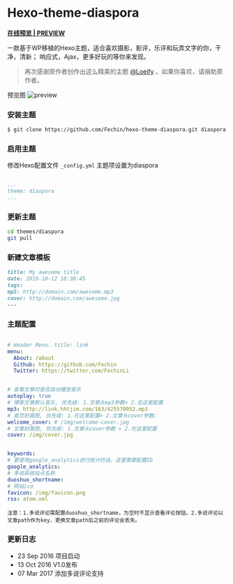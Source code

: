 # Hexo-theme-diaspora


**[在线预览 | PREVIEW ](http://fech.in)**

一款基于WP移植的Hexo主题，适合喜欢摄影，影评，乐评和玩弄文字的你，干净，清新； 响应式，Ajax，更多好玩的等你来发现。 

> 再次感谢原作者创作出这么精美的主题 [@Loeify](https://github.com/LoeiFy/Diaspora) 。如果你喜欢，请捐助原作者。

预览图
![preview](http://odwjyz4z6.bkt.clouddn.com/indexfech.in.preview.jpg)



### 安装主题

``` bash
$ git clone https://github.com/Fechin/hexo-theme-diaspora.git diaspora
```


### 启用主题

修改Hexo配置文件 `_config.yml` 主题项设置为diaspora


``` yaml

...
theme: diaspora
...
```
### 更新主题

``` bash
cd themes/diaspora
git pull
```


### 新建文章模板

``` markdown
title: My awesome title
date: 2016-10-12 18:38:45
tags: 
mp3: http://domain.com/awesome.mp3
cover: http://domain.com/awesome.jpg
---
```

### 主题配置
```yml

# Header Menu. title: link
menu:
  About: /about
  Github: https://github.com/Fechin
  Twitter: https://twitter.com/FechinLi


# 查看文章时是否自动播放音乐
autoplay: true
# 博客文章默认音乐, 优先级: 1.文章头mp3参数> 2.在这里配置
mp3: http://link.hhtjim.com/163/425570952.mp3
# 首页封面图, 优先级: 1.在这里配置> 2.文章头cover参数;
welcome_cover: # /img/welcome-cover.jpg
# 文章封面图, 优先级: 1.文章头cover参数 > 2.在这里配置
cover: /img/cover.jpg


keywords:
# 要使用google_analytics进行统计的话，这里需要配置ID
google_analytics: 
# 多说系统站点名称
duoshuo_shortname: 
# 网站ico
favicon: /img/favicon.png
rss: atom.xml
```
`注意：1.多说评论需配置duoshuo_shortname，为空时不显示查看评论按钮。2.多说评论以文章path作为key，更换文章path后之前的评论会丢失。`

### 更新日志
- 23 Sep 2016 项目启动
- 13 Oct 2016 V1.0发布
- 07 Mar 2017 添加多说评论支持
